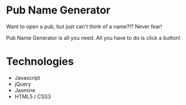 # Pub Name Generator

Want to open a pub, but just can't think of a name?!? Never fear!

Pub Name Generator is all you need. All you have to do is click a button!

# Technologies

* Javascript
* jQuery
* Jasmine
* HTML5 / CSS3